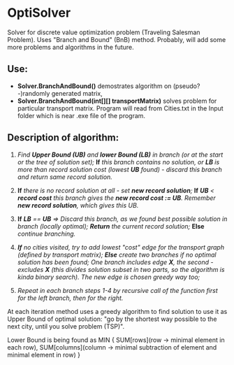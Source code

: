 # OptiSolver
Solver for discrete value optimization problem (Traveling Salesman Problem). Uses "Branch and Bound" (BnB) method.
Probably, will add some more problems and algorithms in the future. 

## Use: 

- **Solver.BranchAndBound()** demostrates algorithm on (pseudo?-)randomly generated matrix, 
- **Solver.BranchAndBound(int[][] transportMatrix)** solves problem for particular transport matrix. Program will read from Cities.txt in the Input folder which is near .exe file of the program.

## Description of algorithm:
  
  1. *Find **Upper Bound (UB)** and **lower Bound (LB)** in branch (or at the start or the tree of solution set);* 
  **If** *this branch contains no solution, or **LB** is more than record solution cost (lowest **UB** found) - discard this branch and return same record solution.*
  
  2. **If** *there is no record solution at all - set **new record solution**;* 
  **If** ***UB** < **record cost** this branch gives the **new record cost := UB**. Remember **new record solution**, which gives this UB.*
  
  3. **If** ***LB** == **UB** => Discard this branch, as we found best possible solution in branch (locally optimal); **Return** the current record solution;*
 **Else** *continue branching.*
  
  4. ***If** no cities visited, try to add lowest "cost" edge for the transport graph (defined by transport matrix); 
  **Else** create two branches if no optimal solution has been found; One branch includes edge **X**, the second - excludes **X** (this divides solution subset in two parts, so the algorithm is kinda binary search). The new edge is chosen greedy way too;*
  
  5. *Repeat in each branch steps 1-4 by recursive call of the function first for the left branch, then for the right.*
  
  At each iteration method uses a greedy algorithm to find solution to use it as Upper Bound of optimal solution: "go by the
  shortest way possible to the next city, until you solve problem (TSP)".
  
  
  Lower Bound is being found as 
  MIN {
                                     SUM[rows](row -> minimal element in each row), 
                                     SUM[columns](column -> minimal subtraction of element and minimal element in row)
      }
  
  
